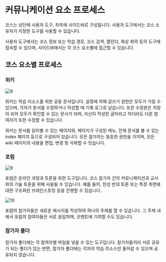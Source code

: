 # 커뮤니케이션 요소 프로세스
코스는 상단에 사용자 도구, 좌측에 사이드바로 구성됩니다. 사용자 도구에서는 코스 소유자가 지정한 도구를 사용할 수 있습니다.

사용자 도구에서는 코스 정보 또는 학습 경로, 코스 검색, 캘린더, 화상 회의 등의 도구에 접속할 수 있으며, 사이드바에서는 각 코스 요소별에 접근할 수 있습니다.

## 코스 요소별 프로세스

### 위키
![8](/user-img/course-elements/8.png)

위키는 학습 리소스를 위한 공동 문서입니다. 설정에 의해 글쓰기 권한은 모두가 가질 수 있으며, 각자가 문서를 수정하거나 작성할 때 기록 로그로 남습니다. 또한 수정본은 저장이 되어 모두가 확인할 수 있는 문서가 되며, 자신이 작성한 글이라고 하더라도 다른 참여자가 또한 수정할 수 있습니다.

위키는 문서를 읽어볼 수 있는 페이지와, 페이지가 구성된 메뉴, 전체 문서를 볼 수 있는 index 페이지 등으로 구성되어 있습니다. 모든 참가자는 동등한 권한을 가지며, 모든 wiki 페이지의 내용을 편집, 변경 및 삭제할 수 잇습니다.

### 포럼
![9](/user-img/course-elements/9.png)

포럼은 온라인 과정과 토론을 위한 도구입니다. 코스 참가자 간의 커뮤니케이션과 교사와의 기술 토론을 위해 사용될 수 있습니다. 예를 들어, 찬성 반대 토론 또는 특정 측면에 대한 구조화된 브레인스토밍 등을 진행할 수 있습니다.

![10](/user-img/course-elements/10.png)

포럼의 참가자들은 새로운 메시지를 작성하여 하나의 주제를 열 수 있습니다. 그 주제 내에서 포럼의 참여자들은 서로 응답하며, 코멘트에 기여할 수도 있습니다.

### 참가자 폴더
참가자 폴더에는 각 참여자별 파일을 넣을 수 있는 도구입니다. 참가자들끼리 서로 공유가 되는 폴더가 있는 반면, 참가자 폴더에는 각자의 학습 리소스만 들어갈 수 있으며 공유되지 않습니다.